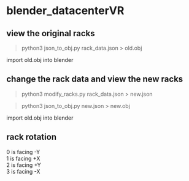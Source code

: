 # blender_datacenterVR

## view the original racks
> python3 json_to_obj.py rack_data.json > old.obj

import old.obj into blender

## change the rack data and view the new racks
> python3 modify_racks.py rack_data.json > new.json

> python3 json_to_obj.py new.json > new.obj

import old.obj into blender

## rack rotation
0 is facing -Y<br/>
1 is facing +X<br/>
2 is facing +Y<br/>
3 is facing -X<br/>
